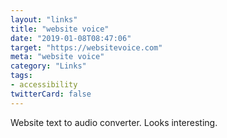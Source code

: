 ```yaml
---
layout: "links"
title: "website voice"
date: "2019-01-08T08:47:06"
target: "https://websitevoice.com"
meta: "website voice"
category: "Links"
tags:
- accessibility
twitterCard: false
---
```

Website text to audio converter. Looks interesting.
